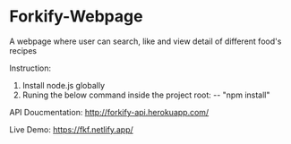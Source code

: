# Forkify-Webpage
A webpage where user can search, like and view detail of different food's recipes

Instruction:
1. Install node.js globally
2. Runing the below command inside the project root:
  -- "npm install"
  

API Doucmentation:
http://forkify-api.herokuapp.com/

Live Demo:
https://fkf.netlify.app/
